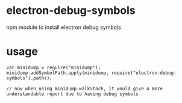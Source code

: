 # electron-debug-symbols
npm module to install electron debug symbols

# usage
```
var minidump = require("minidump");
minidump.addSymbolPath.apply(minidump, require("electron-debug-symbols").paths);

// now when using minidump.walkStack, it would give a more understandable report due to having debug symbols
```
